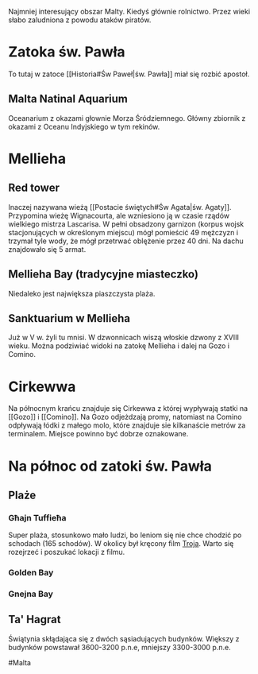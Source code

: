 Najmniej interesujący obszar Malty. Kiedyś głównie rolnictwo. Przez wieki słabo zaludniona z powodu ataków piratów. 

# Zatoka św. Pawła
To tutaj w zatoce [[Historia#Św Paweł|św. Pawła]] miał się rozbić apostoł. 

## Malta Natinal Aquarium
Oceanarium z okazami głownie Morza Śródziemnego.  Główny zbiornik z okazami z Oceanu Indyjskiego w tym rekinów. 


# Mellieha

## Red tower
Inaczej nazywana wieżą [[Postacie świętych#Św Agata|św. Agaty]]. Przypomina wieżę Wignacourta, ale wzniesiono ją w czasie rządów wielkiego mistrza Lascarisa. W pełni obsadzony garnizon (korpus wojsk stacjonujących w określonym miejscu) mógł pomieścić 49 mężczyzn i trzymał tyle wody, że mógł przetrwać oblężenie przez 40 dni. Na dachu znajdowało się 5 armat. 

## Mellieha Bay (tradycyjne miasteczko)
Niedaleko jest największa piaszczysta plaża.

## Sanktuarium w Mellieha
Już w V w. żyli tu mnisi. W dzwonnicach wiszą włoskie dzwony z XVIII wieku. Można podziwiać widoki na zatokę Mellieha i dalej na Gozo i Comino. 

# Cirkewwa
Na północnym krańcu znajduje się Cirkewwa z której wypływają statki na [[Gozo]] i [[Comino]]. Na Gozo odjeżdzają promy, natomiast na Comino odpływają łódki z małego molo, które znajduje sie kilkanaście metrów za terminalem. Miejsce powinno być dobrze oznakowane.

# Na północ od zatoki św. Pawła

## Plaże
### Għajn Tuffieħa
Super plaża, stosunkowo mało ludzi, bo leniom się nie chce chodzić po schodach (165 schodów). W okolicy  był kręcony film [Troja](https://www.moviesmadeinmalta.com/Movies/44/troy). Warto się rozejrzeć i poszukać lokacji z filmu.

### Golden Bay

### Gnejna Bay

## Ta' Hagrat
Świątynia skłądająca się z dwóch sąsiadujących budynków.  Większy z budynków powstawał 3600-3200 p.n.e, mniejszy 3300-3000 p.n.e.


#Malta 
